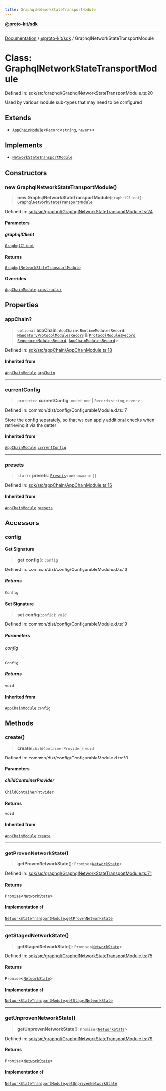```yaml
---
title: GraphqlNetworkStateTransportModule
---
```


[**@proto-kit/sdk**](../README.md)

***

[Documentation](../../../README.md) / [@proto-kit/sdk](../README.md) / GraphqlNetworkStateTransportModule

# Class: GraphqlNetworkStateTransportModule

Defined in: [sdk/src/graphql/GraphqlNetworkStateTransportModule.ts:20](https://github.com/proto-kit/framework/blob/b953c754e500c62f01fbbd6d09adfb2f5577269d/packages/sdk/src/graphql/GraphqlNetworkStateTransportModule.ts#L20)

Used by various module sub-types that may need to be configured

## Extends

- [`AppChainModule`](AppChainModule.md)\<`Record`\<`string`, `never`\>\>

## Implements

- [`NetworkStateTransportModule`](../../sequencer/interfaces/NetworkStateTransportModule.md)

## Constructors

### new GraphqlNetworkStateTransportModule()

> **new GraphqlNetworkStateTransportModule**(`graphqlClient`): [`GraphqlNetworkStateTransportModule`](GraphqlNetworkStateTransportModule.md)

Defined in: [sdk/src/graphql/GraphqlNetworkStateTransportModule.ts:24](https://github.com/proto-kit/framework/blob/b953c754e500c62f01fbbd6d09adfb2f5577269d/packages/sdk/src/graphql/GraphqlNetworkStateTransportModule.ts#L24)

#### Parameters

##### graphqlClient

[`GraphqlClient`](GraphqlClient.md)

#### Returns

[`GraphqlNetworkStateTransportModule`](GraphqlNetworkStateTransportModule.md)

#### Overrides

[`AppChainModule`](AppChainModule.md).[`constructor`](AppChainModule.md#constructors)

## Properties

### appChain?

> `optional` **appChain**: [`AppChain`](AppChain.md)\<[`RuntimeModulesRecord`](../../module/type-aliases/RuntimeModulesRecord.md), [`MandatoryProtocolModulesRecord`](../../protocol/type-aliases/MandatoryProtocolModulesRecord.md) & [`ProtocolModulesRecord`](../../protocol/type-aliases/ProtocolModulesRecord.md), [`SequencerModulesRecord`](../../sequencer/type-aliases/SequencerModulesRecord.md), [`AppChainModulesRecord`](../type-aliases/AppChainModulesRecord.md)\>

Defined in: [sdk/src/appChain/AppChainModule.ts:18](https://github.com/proto-kit/framework/blob/b953c754e500c62f01fbbd6d09adfb2f5577269d/packages/sdk/src/appChain/AppChainModule.ts#L18)

#### Inherited from

[`AppChainModule`](AppChainModule.md).[`appChain`](AppChainModule.md#appchain)

***

### currentConfig

> `protected` **currentConfig**: `undefined` \| `Record`\<`string`, `never`\>

Defined in: common/dist/config/ConfigurableModule.d.ts:17

Store the config separately, so that we can apply additional
checks when retrieving it via the getter

#### Inherited from

[`AppChainModule`](AppChainModule.md).[`currentConfig`](AppChainModule.md#currentconfig)

***

### presets

> `static` **presets**: [`Presets`](../../common/type-aliases/Presets.md)\<`unknown`\> = `{}`

Defined in: [sdk/src/appChain/AppChainModule.ts:16](https://github.com/proto-kit/framework/blob/b953c754e500c62f01fbbd6d09adfb2f5577269d/packages/sdk/src/appChain/AppChainModule.ts#L16)

#### Inherited from

[`AppChainModule`](AppChainModule.md).[`presets`](AppChainModule.md#presets)

## Accessors

### config

#### Get Signature

> **get** **config**(): `Config`

Defined in: common/dist/config/ConfigurableModule.d.ts:18

##### Returns

`Config`

#### Set Signature

> **set** **config**(`config`): `void`

Defined in: common/dist/config/ConfigurableModule.d.ts:19

##### Parameters

###### config

`Config`

##### Returns

`void`

#### Inherited from

[`AppChainModule`](AppChainModule.md).[`config`](AppChainModule.md#config)

## Methods

### create()

> **create**(`childContainerProvider`): `void`

Defined in: common/dist/config/ConfigurableModule.d.ts:20

#### Parameters

##### childContainerProvider

[`ChildContainerProvider`](../../common/interfaces/ChildContainerProvider.md)

#### Returns

`void`

#### Inherited from

[`AppChainModule`](AppChainModule.md).[`create`](AppChainModule.md#create)

***

### getProvenNetworkState()

> **getProvenNetworkState**(): `Promise`\<[`NetworkState`](../../protocol/classes/NetworkState.md)\>

Defined in: [sdk/src/graphql/GraphqlNetworkStateTransportModule.ts:71](https://github.com/proto-kit/framework/blob/b953c754e500c62f01fbbd6d09adfb2f5577269d/packages/sdk/src/graphql/GraphqlNetworkStateTransportModule.ts#L71)

#### Returns

`Promise`\<[`NetworkState`](../../protocol/classes/NetworkState.md)\>

#### Implementation of

[`NetworkStateTransportModule`](../../sequencer/interfaces/NetworkStateTransportModule.md).[`getProvenNetworkState`](../../sequencer/interfaces/NetworkStateTransportModule.md#getprovennetworkstate)

***

### getStagedNetworkState()

> **getStagedNetworkState**(): `Promise`\<[`NetworkState`](../../protocol/classes/NetworkState.md)\>

Defined in: [sdk/src/graphql/GraphqlNetworkStateTransportModule.ts:75](https://github.com/proto-kit/framework/blob/b953c754e500c62f01fbbd6d09adfb2f5577269d/packages/sdk/src/graphql/GraphqlNetworkStateTransportModule.ts#L75)

#### Returns

`Promise`\<[`NetworkState`](../../protocol/classes/NetworkState.md)\>

#### Implementation of

[`NetworkStateTransportModule`](../../sequencer/interfaces/NetworkStateTransportModule.md).[`getStagedNetworkState`](../../sequencer/interfaces/NetworkStateTransportModule.md#getstagednetworkstate)

***

### getUnprovenNetworkState()

> **getUnprovenNetworkState**(): `Promise`\<[`NetworkState`](../../protocol/classes/NetworkState.md)\>

Defined in: [sdk/src/graphql/GraphqlNetworkStateTransportModule.ts:79](https://github.com/proto-kit/framework/blob/b953c754e500c62f01fbbd6d09adfb2f5577269d/packages/sdk/src/graphql/GraphqlNetworkStateTransportModule.ts#L79)

#### Returns

`Promise`\<[`NetworkState`](../../protocol/classes/NetworkState.md)\>

#### Implementation of

[`NetworkStateTransportModule`](../../sequencer/interfaces/NetworkStateTransportModule.md).[`getUnprovenNetworkState`](../../sequencer/interfaces/NetworkStateTransportModule.md#getunprovennetworkstate)
